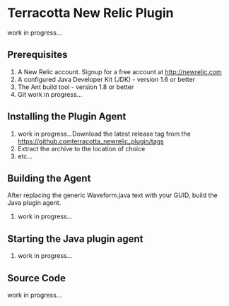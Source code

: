 Terracotta New Relic Plugin
========================================

work in progress...

Prerequisites
-------------

1. A New Relic account. Signup for a free account at http://newrelic.com
2. A configured Java Developer Kit (JDK) - version 1.6 or better
3. The Ant build tool - version 1.8 or better
4. Git
work in progress...
	
Installing the Plugin Agent
----------------------------------

1. work in progress...Download the latest release tag from the https://github.comterracotta_newrelic_plugin/tags
2. Extract the archive to the location of choice
3. etc...

Building the Agent
----------------------------------

After replacing the generic Waveform.java text with your GUID, build the Java plugin agent.
	
1. work in progress...

Starting the Java plugin agent
----------------------------------

1. work in progress...

Source Code
-----------
work in progress...